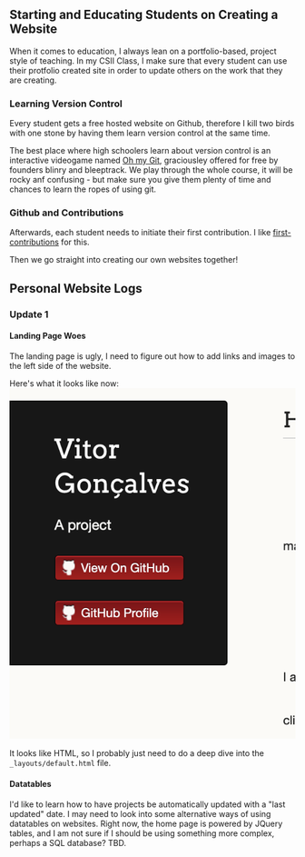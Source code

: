 ## Starting and Educating Students on Creating a Website

When it comes to education, I always lean on a portfolio-based, project style of teaching. In my CSII Class, I make sure that every student can use their protfolio created site in order to update others on the work that they are creating.

### Learning Version Control

Every student gets a free hosted website on Github, therefore I kill two birds with one stone by having them learn version control at the same time.

The best place where high schoolers learn about version control is an interactive videogame named [Oh my Git](https://ohmygit.org), graciousley offered for free by founders blinry and bleeptrack. We play through the whole course, it will be rocky anf confusing - but make sure you give them plenty of time and chances to learn the ropes of using git.

### Github and Contributions

Afterwards, each student needs to initiate their first contribution. I like [first-contributions](https://github.com/firstcontributions/first-contributions) for this.

Then we go straight into creating our own websites together!


## Personal Website Logs

### Update 1

#### Landing Page Woes
The landing page is ugly, I need to figure out how to add links and images to the left side of the website. 

Here's what it looks like now:
![website-screenshot-1](/assets/images/website-screenshot-1.png)

It looks like HTML, so I probably just need to do a deep dive into the ```_layouts/default.html``` file.

#### Datatables
I'd like to learn how to have projects be automatically updated with a "last updated" date. I may need to look into some alternative ways of using datatables on websites. Right now, the home page is powered by JQuery tables, and I am not sure if I should be using something more complex, perhaps a SQL database? TBD.

